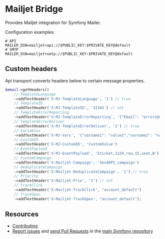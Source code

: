 Mailjet Bridge
==============

Provides Mailjet integration for Symfony Mailer.

Configuration examples:

```dotenv
# API
MAILER_DSN=mailjet+api://$PUBLIC_KEY:$PRIVATE_KEY@default
# SMTP
MAILER_DSN=mailjet+smtp://$PUBLIC_KEY:$PRIVATE_KEY@default
```

Custom headers
--------------

Api transport converts headers below to certain message properties.

```php
$email->getHeaders()
    // TemplateLanguage
    ->addTextHeader('X-MJ-TemplateLanguage', '1') // true
    // TemplateID
    ->addTextHeader('X-MJ-TemplateID', '12345') // int
    // TemplateErrorReporting
    ->addTextHeader('X-MJ-TemplateErrorReporting', '{"Email": "errors@mailjet.com","Name": "Error Email"}') // json
    // TemplateErrorDeliver
    ->addTextHeader('X-MJ-TemplateErrorDeliver', '1') // true
    // Variables
    ->addTextHeader('X-MJ-Vars', '{"varname1": "value1","varname2": "value2", "varname3": "value3"}')
    // CustomID
    ->addTextHeader('X-MJ-CustomID', 'CustomValue')
    // EventPayload
    ->addTextHeader('X-MJ-EventPayload', 'Eticket,1234,row,15,seat,B')
    // CustomCampaign
    ->addTextHeader('X-Mailjet-Campaign', 'SendAPI_campaign')
    // DeduplicateCampaign
    ->addTextHeader('X-Mailjet-DeduplicateCampaign', '1') // true
    // Priority
    ->addTextHeader('X-Mailjet-Prio', '2') // int
    // TrackClick
    ->addTextHeader('X-Mailjet-TrackClick', "account_default")
    // TrackOpen
    ->addTextHeader('X-Mailjet-TrackOpen', "account_default");
```

Resources
---------

 * [Contributing](https://symfony.com/doc/current/contributing/index.html)
 * [Report issues](https://github.com/symfony/symfony/issues) and
   [send Pull Requests](https://github.com/symfony/symfony/pulls)
   in the [main Symfony repository](https://github.com/symfony/symfony)
